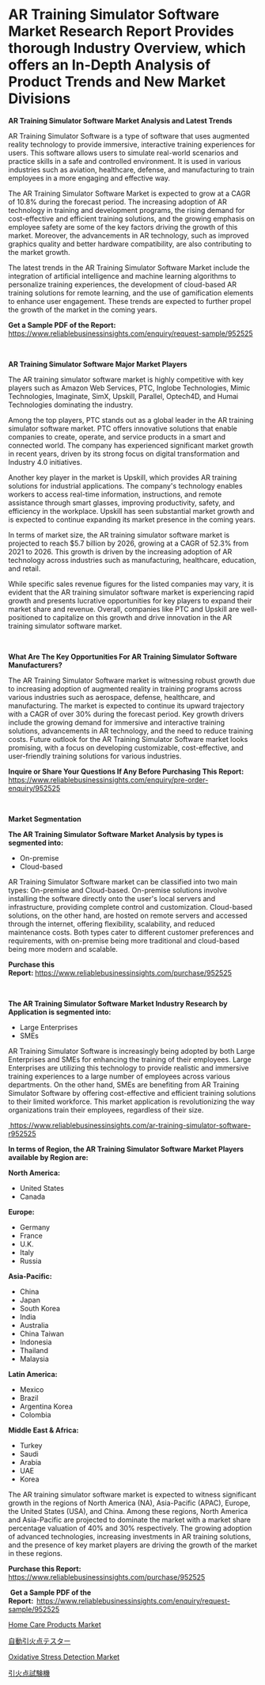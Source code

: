 <p><h1>AR Training Simulator Software Market Research Report Provides thorough Industry Overview, which offers an In-Depth Analysis of Product Trends and New Market Divisions</h1></p><p><strong>AR Training Simulator Software Market Analysis and Latest Trends</strong></p>
<p><p>AR Training Simulator Software is a type of software that uses augmented reality technology to provide immersive, interactive training experiences for users. This software allows users to simulate real-world scenarios and practice skills in a safe and controlled environment. It is used in various industries such as aviation, healthcare, defense, and manufacturing to train employees in a more engaging and effective way.</p><p>The AR Training Simulator Software Market is expected to grow at a CAGR of 10.8% during the forecast period. The increasing adoption of AR technology in training and development programs, the rising demand for cost-effective and efficient training solutions, and the growing emphasis on employee safety are some of the key factors driving the growth of this market. Moreover, the advancements in AR technology, such as improved graphics quality and better hardware compatibility, are also contributing to the market growth.</p><p>The latest trends in the AR Training Simulator Software Market include the integration of artificial intelligence and machine learning algorithms to personalize training experiences, the development of cloud-based AR training solutions for remote learning, and the use of gamification elements to enhance user engagement. These trends are expected to further propel the growth of the market in the coming years.</p></p>
<p><strong>Get a Sample PDF of the Report:&nbsp;</strong> <a href="https://www.reliablebusinessinsights.com/enquiry/request-sample/952525">https://www.reliablebusinessinsights.com/enquiry/request-sample/952525</a></p>
<p>&nbsp;</p>
<p><strong>AR Training Simulator Software Major Market Players</strong></p>
<p><p>The AR training simulator software market is highly competitive with key players such as Amazon Web Services, PTC, Inglobe Technologies, Mimic Technologies, Imaginate, SimX, Upskill, Parallel, Optech4D, and Humai Technologies dominating the industry. </p><p>Among the top players, PTC stands out as a global leader in the AR training simulator software market. PTC offers innovative solutions that enable companies to create, operate, and service products in a smart and connected world. The company has experienced significant market growth in recent years, driven by its strong focus on digital transformation and Industry 4.0 initiatives.</p><p>Another key player in the market is Upskill, which provides AR training solutions for industrial applications. The company's technology enables workers to access real-time information, instructions, and remote assistance through smart glasses, improving productivity, safety, and efficiency in the workplace. Upskill has seen substantial market growth and is expected to continue expanding its market presence in the coming years.</p><p>In terms of market size, the AR training simulator software market is projected to reach $5.7 billion by 2026, growing at a CAGR of 52.3% from 2021 to 2026. This growth is driven by the increasing adoption of AR technology across industries such as manufacturing, healthcare, education, and retail.</p><p>While specific sales revenue figures for the listed companies may vary, it is evident that the AR training simulator software market is experiencing rapid growth and presents lucrative opportunities for key players to expand their market share and revenue. Overall, companies like PTC and Upskill are well-positioned to capitalize on this growth and drive innovation in the AR training simulator software market.</p></p>
<p>&nbsp;</p>
<p><strong>What Are The Key Opportunities For AR Training Simulator Software Manufacturers?</strong></p>
<p><p>The AR Training Simulator Software market is witnessing robust growth due to increasing adoption of augmented reality in training programs across various industries such as aerospace, defense, healthcare, and manufacturing. The market is expected to continue its upward trajectory with a CAGR of over 30% during the forecast period. Key growth drivers include the growing demand for immersive and interactive training solutions, advancements in AR technology, and the need to reduce training costs. Future outlook for the AR Training Simulator Software market looks promising, with a focus on developing customizable, cost-effective, and user-friendly training solutions for various industries.</p></p>
<p><strong>Inquire or Share Your Questions If Any Before Purchasing This Report:</strong> <a href="https://www.reliablebusinessinsights.com/enquiry/pre-order-enquiry/952525">https://www.reliablebusinessinsights.com/enquiry/pre-order-enquiry/952525</a></p>
<p>&nbsp;</p>
<p><strong>Market Segmentation</strong></p>
<p><strong>The AR Training Simulator Software Market Analysis by types is segmented into:</strong></p>
<p><ul><li>On-premise</li><li>Cloud-based</li></ul></p>
<p><p>AR Training Simulator Software market can be classified into two main types: On-premise and Cloud-based. On-premise solutions involve installing the software directly onto the user's local servers and infrastructure, providing complete control and customization. Cloud-based solutions, on the other hand, are hosted on remote servers and accessed through the internet, offering flexibility, scalability, and reduced maintenance costs. Both types cater to different customer preferences and requirements, with on-premise being more traditional and cloud-based being more modern and scalable.</p></p>
<p><strong>Purchase this Report:&nbsp;</strong><a href="https://www.reliablebusinessinsights.com/purchase/952525">https://www.reliablebusinessinsights.com/purchase/952525</a></p>
<p>&nbsp;</p>
<p><strong>The AR Training Simulator Software Market Industry Research by Application is segmented into:</strong></p>
<p><ul><li>Large Enterprises</li><li>SMEs</li></ul></p>
<p><p>AR Training Simulator Software is increasingly being adopted by both Large Enterprises and SMEs for enhancing the training of their employees. Large Enterprises are utilizing this technology to provide realistic and immersive training experiences to a large number of employees across various departments. On the other hand, SMEs are benefiting from AR Training Simulator Software by offering cost-effective and efficient training solutions to their limited workforce. This market application is revolutionizing the way organizations train their employees, regardless of their size.</p></p>
<p><a href="https://www.reliablebusinessinsights.com/ar-training-simulator-software-r952525">&nbsp;https://www.reliablebusinessinsights.com/ar-training-simulator-software-r952525</a></p>
<p><strong>In terms of Region, the AR Training Simulator Software Market Players available by Region are:</strong></p>
<p>
    <p> <strong> North America: </strong>
        <ul>
            <li>United States</li>
            <li>Canada</li>
        </ul>
        </p> 
    <p> <strong> Europe: </strong>
        <ul>
            <li>Germany</li>
            <li>France</li>
            <li>U.K.</li>
            <li>Italy</li>
            <li>Russia</li>
        </ul>
        </p> 
    <p> <strong> Asia-Pacific: </strong>
        <ul>
            <li>China</li>
            <li>Japan</li>
            <li>South Korea</li>
            <li>India</li>
            <li>Australia</li>
            <li>China Taiwan</li>
            <li>Indonesia</li>
            <li>Thailand</li>
            <li>Malaysia</li>
        </ul>
        </p> 
    <p> <strong> Latin America: </strong>
        <ul>
            <li>Mexico</li>
            <li>Brazil</li>
            <li>Argentina Korea</li>
            <li>Colombia</li>
        </ul>
        </p> 
    <p> <strong> Middle East & Africa: </strong>
        <ul>
            <li>Turkey</li>
            <li>Saudi</li>
            <li>Arabia</li>
            <li>UAE</li>
            <li>Korea</li>
        </ul>
    </p>
    </p>
<p><p>The AR training simulator software market is expected to witness significant growth in the regions of North America (NA), Asia-Pacific (APAC), Europe, the United States (USA), and China. Among these regions, North America and Asia-Pacific are projected to dominate the market with a market share percentage valuation of 40% and 30% respectively. The growing adoption of advanced technologies, increasing investments in AR training solutions, and the presence of key market players are driving the growth of the market in these regions.</p></p>
<p><strong>Purchase this Report: </strong><a href="https://www.reliablebusinessinsights.com/purchase/952525">https://www.reliablebusinessinsights.com/purchase/952525</a></p>
<p>&nbsp;<strong>Get a Sample PDF of the Report:&nbsp;&nbsp;</strong><a href="https://www.reliablebusinessinsights.com/enquiry/request-sample/952525">https://www.reliablebusinessinsights.com/enquiry/request-sample/952525</a></p>
<p><strong></strong></p>
<p><p><a href="https://github.com/ikahanika44/Market-Research-Report-List-1/blob/main/home-care-products-market.md">Home Care Products Market</a></p><p><a href="https://github.com/deonnorth8/Market-Research-Report-List-2/blob/main/3081056174636.md">自動引火点テスター</a></p><p><a href="https://github.com/RickHolmes3/Market-Research-Report-List-5/blob/main/oxidative-stress-detection-market.md">Oxidative Stress Detection Market</a></p><p><a href="https://github.com/LizaHeller2023/Market-Research-Report-List-1/blob/main/3761934174637.md">引火点試験機</a></p></p>